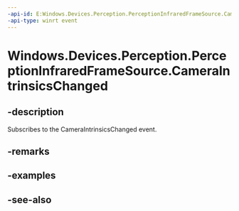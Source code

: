 ----api-id: E:Windows.Devices.Perception.PerceptionInfraredFrameSource.CameraIntrinsicsChanged
-api-type: winrt event
---<!-- Event syntaxpublic event Windows.Foundation.TypedEventHandler CameraIntrinsicsChanged<Windows.Devices.Perception.PerceptionInfraredFrameSource,  object>--># Windows.Devices.Perception.PerceptionInfraredFrameSource.CameraIntrinsicsChanged## -descriptionSubscribes to the CameraIntrinsicsChanged event.## -remarks## -examples## -see-also